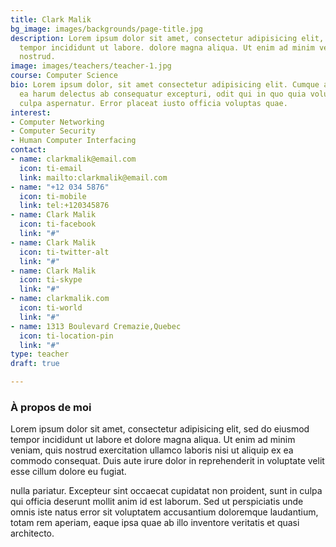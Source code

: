 ```yaml
---
title: Clark Malik
bg_image: images/backgrounds/page-title.jpg
description: Lorem ipsum dolor sit amet, consectetur adipisicing elit, sed do eiusmod
  tempor incididunt ut labore. dolore magna aliqua. Ut enim ad minim veniam, quis
  nostrud.
image: images/teachers/teacher-1.jpg
course: Computer Science
bio: Lorem ipsum dolor, sit amet consectetur adipisicing elit. Cumque accusamus tenetur
  ea harum delectus ab consequatur excepturi, odit qui in quo quia voluptate nam optio,
  culpa aspernatur. Error placeat iusto officia voluptas quae.
interest:
- Computer Networking
- Computer Security
- Human Computer Interfacing
contact:
- name: clarkmalik@email.com
  icon: ti-email
  link: mailto:clarkmalik@email.com
- name: "+12 034 5876"
  icon: ti-mobile
  link: tel:+120345876
- name: Clark Malik
  icon: ti-facebook
  link: "#"
- name: Clark Malik
  icon: ti-twitter-alt
  link: "#"
- name: Clark Malik
  icon: ti-skype
  link: "#"
- name: clarkmalik.com
  icon: ti-world
  link: "#"
- name: 1313 Boulevard Cremazie,Quebec
  icon: ti-location-pin
  link: "#"
type: teacher
draft: true

---
```

### À propos de moi

Lorem ipsum dolor sit amet, consectetur adipisicing elit, sed do eiusmod tempor incididunt ut
labore et dolore magna aliqua. Ut enim ad minim veniam, quis nostrud exercitation ullamco laboris nisi ut aliquip ex ea commodo consequat. Duis aute irure dolor in reprehenderit in voluptate velit esse cillum dolore eu fugiat.

nulla pariatur. Excepteur sint occaecat cupidatat non proident, sunt in culpa qui officia deserunt mollit
anim id est laborum. Sed ut perspiciatis unde omnis iste natus error sit voluptatem accusantium doloremque
laudantium, totam rem aperiam, eaque ipsa quae ab illo inventore veritatis et quasi architecto.